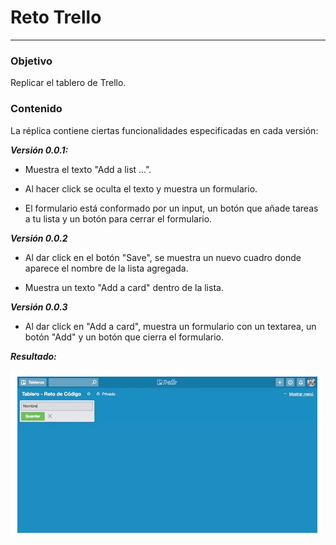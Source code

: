 # **Reto Trello**
-----

### **Objetivo**

Replicar el tablero de Trello.

### **Contenido**

La réplica contiene ciertas funcionalidades especificadas en cada versión:

***Versión 0.0.1:***  

- Muestra el texto "Add a list ...".

- Al hacer click se oculta el texto y muestra un formulario.

- El formulario está conformado por un input, un botón que añade tareas a tu lista y un botón para cerrar el formulario.

***Versión 0.0.2***

- Al dar click en el botón "Save", se muestra un nuevo cuadro donde aparece el nombre de la lista agregada.

- Muestra un texto "Add a card" dentro de la lista.

***Versión 0.0.3***

- Al dar click en "Add a card", muestra un formulario con un textarea, un botón "Add" y un botón que cierra el formulario.


***_Resultado:_*** 

![trello](assets/images/trellotab.png)
